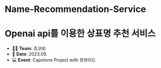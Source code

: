 # Name-Recommendation-Service

# Openai api를 이용한 상표명 추천 서비스

- 👩‍💻 **Team**: 초코비  
- 📅 **Date**: 2023.09.  
- 💻 **Event**: Capstone Project with 핫와이드
